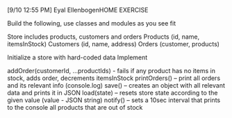 [9/10 12:55 PM] Eyal EllenbogenHOME EXERCISE

Build the following, use classes and modules as you see fit
	
Store includes products, customers and orders
		Products (id, name, itemsInStock)
		Customers (id, name, address)
		Orders (customer, products)
	
Initialize a store with hard-coded data
Implement
		
addOrder(customerId, …productIds) - fails if any product has no items in stock, adds order, decrements itemsInStock
printOrders() – print all orders and its relevant info (console.log)
save() – creates an object with all relevant data and prints it in JSON
load(state) – resets store state according to the given value (value - JSON string)
notify() – sets a 10sec interval that prints to the console all products that are out of stock
